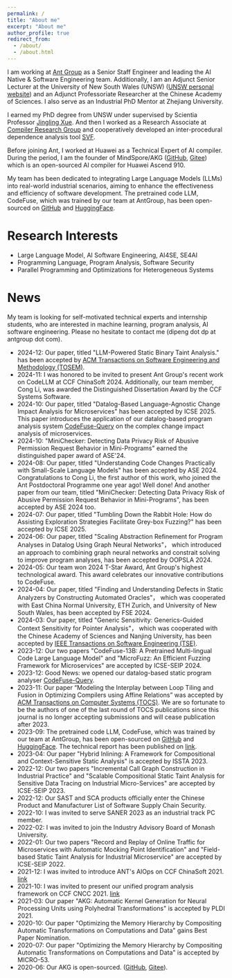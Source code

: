 ```yaml
---
permalink: /
title: "About me"
excerpt: "About me"
author_profile: true
redirect_from: 
  - /about/
  - /about.html
---
```

<!-- I am an adjunct senior lecturer working with Scientia Professor [Jingling Xue](http://www.cse.unsw.edu.au/~jingling) at School of Computer Science and Engineering, The University of New South Wales. We also open-sourced [CodeFuse-Query](https://github.com/codefuse-ai/CodeFuse-Query) that is a scalable datalog-based static program analyser to assist the CodeFuse pre-train.
-->

I am working at [Ant Group](https://www.antgroup.com/) as a Senior Staff Engineer and leading the AI Native & Software Engineering team. Additionally, I am an Adjunct Senior Lecturer at the University of New South Wales (UNSW) ([UNSW personal website](http://www.cse.unsw.edu.au/~pengd/)) and an Adjunct Professoriate Researcher at the Chinese Academy of Sciences. I also serve as an Industrial PhD Mentor at Zhejiang University.

I earned my PhD degree from UNSW under supervised by Scientia Professor [Jingling Xue](http://www.cse.unsw.edu.au/~jingling). And then I worked as a Research Associate at [Compiler Research Group](http://www.cse.unsw.edu.au/~corg/) and cooperatively developed an inter-procedural dependence analysis tool [SVF](http://svf-tools.github.io/SVF/).

Before joining Ant, I worked at Huawei as a Technical Expert of AI compiler. During the period, I am the founder of MindSpore/AKG ([GitHub](https://github.com/mindspore-ai/akg), [Gitee](https://github.com/mindspore-ai/akg)) which is an open-sourced AI compiler for Huawei Ascend 910.

My team has been dedicated to integrating Large Language Models (LLMs) into real-world industrial scenarios, aiming to enhance the effectiveness and efficiency of software development. The pretrained code LLM, CodeFuse, which was trained by our team at AntGroup, has been open-sourced on [GitHub](https://github.com/codefuse-ai)  and [HuggingFace](https://huggingface.co/codefuse-ai). 



Research Interests
======
* Large Language Model, AI Software Engineering, AI4SE, SE4AI
* Programming Language, Program Analysis, Software Security
* Parallel Programming and Optimizations for Heterogeneous Systems

News
======
My team is looking for self-motivated technical experts and internship students, who are interested in machine learning, program analysis, AI software engineering. Please no hesitate to contact me (dipeng dot dp at antgroup dot com).

* 2024-12: Our paper, titled "LLM-Powered Static Binary Taint Analysis." has been accepted by [ACM Transactions on Software Engineering and Methodology (TOSEM)](https://dl.acm.org/journal/tosem).
* 2024-11: I was honored to be invited to present Ant Group's recent work on CodeLLM at CCF ChinaSoft 2024. Additionally, our team member, Cong Li, was awarded the Distinguished Dissertation Award by the CCF Systems Software.
* 2024-10: Our paper, titled "Datalog-Based Language-Agnostic Change Impact Analysis for Microservices" has been accepted by ICSE 2025. This paper introduces the application of our datalog-based program analysis system [CodeFuse-Query](https://github.com/codefuse-ai/CodeFuse-Query) on the complex change impact analysis of microservices.
* 2024-10: "MiniChecker: Detecting Data Privacy Risk of Abusive Permission Request Behavior in Mini-Programs" earned the distinguished paper award of ASE'24.
* 2024-08: Our paper, titled "Understanding Code Changes Practically with Small-Scale Language Models" has been accepted by ASE 2024. Congratulations to Cong Li, the first author of this work, who joined the Ant Postdoctoral Programme one year ago! Well done! And another paper from our team, titled "MiniChecker: Detecting Data Privacy Risk of Abusive Permission Request Behavior in Mini-Programs", has been accepted by ASE 2024 too.
* 2024-07: Our paper, titled "Tumbling Down the Rabbit Hole: How do Assisting Exploration Strategies Facilitate Grey-box Fuzzing?" has been accepted by ICSE 2025.
* 2024-06: Our paper, titled "Scaling Abstraction Refinement for Program Analyses in Datalog Using Graph Neural Networks"， which introduced an approach to combining graph neural networks and constrait solving to improve program analyses, has been accepted by OOPSLA 2024.
* 2024-05: Our team won 2024 T-Star Award, Ant Group's highest technological award. This award celebrates our innovative contributions to CodeFuse.
* 2024-04: Our paper, titled "Finding and Understanding Defects in Static Analyzers by Constructing Automated Oracles"， which was cooperated with East China Normal University, ETH Zurich, and University of New South Wales, has been accepted by FSE 2024.
* 2024-03: Our paper, titled "Generic Sensitivity: Generics-Guided Context Sensitivity for Pointer Analysis"， which was cooperated with the Chinese Academy of Sciences and Nanjing University, has been accepted by [IEEE Transactions on Software Engineering (TSE)](https://ieeexplore.ieee.org/xpl/RecentIssue.jsp?punumber=32).
* 2023-12: Our two papers "CodeFuse-13B: A Pretrained Multi-lingual Code Large Language Model" and "MicroFuzz: An Efficient Fuzzing Framework for Microservices" are accepted by ICSE-SEIP 2024.
* 2023-12: Good News: we opened our datalog-based static program analyser [CodeFuse-Query](https://github.com/codefuse-ai/CodeFuse-Query).
* 2023-11: Our paper “Modeling the Interplay between Loop Tiling and Fusion in Optimizing Compilers using Affine Relations” was accepted by [ACM Transactions on Computer Systems (TOCS)](https://dl.acm.org/journal/tocs). We are so fortunate to be the authors of one of the last round of TOCS publications since this journal is no longer accepting submissions and will cease publication after 2023.
* 2023-09: The pretrained code LLM, CodeFuse, which was trained by our team at AntGroup, has been open-sourced on [GitHub](https://github.com/codefuse-ai) and [HuggingFace](https://huggingface.co/codefuse-ai). The technical report has been published on [link](https://arxiv.org/abs/2310.06266). 
* 2023-04: Our paper "Hybrid Inlining: A Framework for Compositional and Context-Sensitive Static Analysis" is accepted by ISSTA 2023.
* 2022-12: Our two papers "Incremental Call Graph Construction in Industrial Practice" and "Scalable Compositional Static Taint Analysis for Sensitive Data Tracing on Industrial Micro-Services" are accepted by ICSE-SEIP 2023.
* 2022-12: Our SAST and SCA products officially enter the Chinese Product and Manufacturer List of Software Supply Chain Security.
* 2022-10: I was invited to serve SANER 2023 as an industrial track PC member.
* 2022-02: I was invited to join the Industry Advisory Board of Monash University.
* 2022-01: Our two papers "Record and Replay of Online Traffic for Microservices with Automatic Mocking Point Identification" and "Field-based Static Taint Analysis for Industrial Microservice" are accepted by ICSE-SEIP 2022.
* 2021-12: I was invited to introduce ANT's AIOps on CCF ChinaSoft 2021. [link](http://chinasoft.ccf.org.cn/schedule/special/6.html)
* 2021-10: I was invited to present our unified program analysis framework on CCF CNCC 2021. [link](https://zhuanlan.zhihu.com/p/417330325)
* 2021-03: Our paper "AKG: Automatic Kernel Generation for Neural Processing Units using Polyhedral Transformations" is accepted by PLDI 2021.
* 2020-10: Our paper "Optimizing the Memory Hierarchy by Compositing Automatic Transformations on Computations and Data" gains Best Paper Nomination. 
* 2020-07: Our paper "Optimizing the Memory Hierarchy by Compositing Automatic Transformations on Computations and Data" is accepted by MICRO-53.
* 2020-06: Our AKG is open-sourced. ([GitHub](https://github.com/mindspore-ai/akg), [Gitee](https://github.com/mindspore-ai/akg)). 


